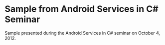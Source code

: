Sample from Android Services in C# Seminar
==========================================

Sample presented during the Android Services in C# seminar on October 4, 2012.